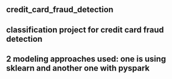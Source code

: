 ## credit_card_fraud_detection
## classification project for credit card fraud detection
## 2 modeling approaches used: one is using sklearn and another one with pyspark
